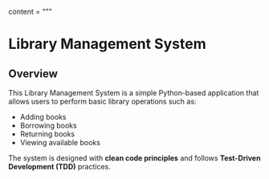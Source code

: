 content = """

# Library Management System

## Overview

This Library Management System is a simple Python-based application that allows users to perform basic library operations such as:

- Adding books
- Borrowing books
- Returning books
- Viewing available books

The system is designed with **clean code principles** and follows **Test-Driven Development (TDD)** practices.
